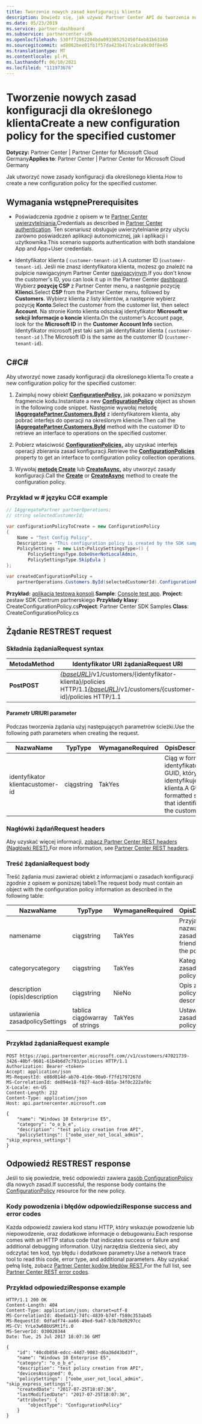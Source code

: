 ```yaml
---
title: Tworzenie nowych zasad konfiguracji klienta
description: Dowiedz się, jak używać Partner Center API do tworzenia nowych zasad konfiguracji dla określonego klienta. Artykuł zawiera wymagania wstępne, kroki i przykłady.
ms.date: 05/23/2019
ms.service: partner-dashboard
ms.subservice: partnercenter-sdk
ms.openlocfilehash: 530ff72862204bda093385252450f4eb81b63160
ms.sourcegitcommit: ad8082bee01fb1f57da423b417ca1ca9c0df8e45
ms.translationtype: MT
ms.contentlocale: pl-PL
ms.lasthandoff: 06/10/2021
ms.locfileid: "111973676"
---
```

# <a name="create-a-new-configuration-policy-for-the-specified-customer"></a><span data-ttu-id="c534d-104">Tworzenie nowych zasad konfiguracji dla określonego klienta</span><span class="sxs-lookup"><span data-stu-id="c534d-104">Create a new configuration policy for the specified customer</span></span>

<span data-ttu-id="c534d-105">**Dotyczy:** Partner Center | Partner Center for Microsoft Cloud Germany</span><span class="sxs-lookup"><span data-stu-id="c534d-105">**Applies to**: Partner Center | Partner Center for Microsoft Cloud Germany</span></span>

<span data-ttu-id="c534d-106">Jak utworzyć nowe zasady konfiguracji dla określonego klienta.</span><span class="sxs-lookup"><span data-stu-id="c534d-106">How to create a new configuration policy for the specified customer.</span></span>

## <a name="prerequisites"></a><span data-ttu-id="c534d-107">Wymagania wstępne</span><span class="sxs-lookup"><span data-stu-id="c534d-107">Prerequisites</span></span>

- <span data-ttu-id="c534d-108">Poświadczenia zgodnie z opisem w te [Partner Center uwierzytelniania.](partner-center-authentication.md)</span><span class="sxs-lookup"><span data-stu-id="c534d-108">Credentials as described in [Partner Center authentication](partner-center-authentication.md).</span></span> <span data-ttu-id="c534d-109">Ten scenariusz obsługuje uwierzytelnianie przy użyciu zarówno poświadczeń aplikacji autonomicznej, jak i aplikacji i użytkownika.</span><span class="sxs-lookup"><span data-stu-id="c534d-109">This scenario supports authentication with both standalone App and App+User credentials.</span></span>

- <span data-ttu-id="c534d-110">Identyfikator klienta ( `customer-tenant-id` ).</span><span class="sxs-lookup"><span data-stu-id="c534d-110">A customer ID (`customer-tenant-id`).</span></span> <span data-ttu-id="c534d-111">Jeśli nie znasz identyfikatora klienta, możesz go znaleźć na pulpicie nawigacyjnym Partner Center [nawigacyjnym](https://partner.microsoft.com/dashboard).</span><span class="sxs-lookup"><span data-stu-id="c534d-111">If you don't know the customer's ID, you can look it up in the Partner Center [dashboard](https://partner.microsoft.com/dashboard).</span></span> <span data-ttu-id="c534d-112">Wybierz **pozycję CSP** z Partner Center menu, a następnie pozycję **Klienci.**</span><span class="sxs-lookup"><span data-stu-id="c534d-112">Select **CSP** from the Partner Center menu, followed by **Customers**.</span></span> <span data-ttu-id="c534d-113">Wybierz klienta z listy klientów, a następnie wybierz pozycję **Konto**.</span><span class="sxs-lookup"><span data-stu-id="c534d-113">Select the customer from the customer list, then select **Account**.</span></span> <span data-ttu-id="c534d-114">Na stronie Konto klienta odszukaj identyfikator **Microsoft w** **sekcji Informacje o koncie** klienta.</span><span class="sxs-lookup"><span data-stu-id="c534d-114">On the customer’s Account page, look for the **Microsoft ID** in the **Customer Account Info** section.</span></span> <span data-ttu-id="c534d-115">Identyfikator microsoft jest taki sam jak identyfikator klienta ( `customer-tenant-id` ).</span><span class="sxs-lookup"><span data-stu-id="c534d-115">The Microsoft ID is the same as the customer ID  (`customer-tenant-id`).</span></span>

## <a name="c"></a><span data-ttu-id="c534d-116">C\#</span><span class="sxs-lookup"><span data-stu-id="c534d-116">C\#</span></span>

<span data-ttu-id="c534d-117">Aby utworzyć nowe zasady konfiguracji dla określonego klienta:</span><span class="sxs-lookup"><span data-stu-id="c534d-117">To create a new configuration policy for the specified customer:</span></span>

1. <span data-ttu-id="c534d-118">Zaimpluj nowy obiekt [**ConfigurationPolicy,**](/dotnet/api/microsoft.store.partnercenter.models.devicesdeployment.configurationpolicy) jak pokazano w poniższym fragmencie kodu.</span><span class="sxs-lookup"><span data-stu-id="c534d-118">Instantiate a new [**ConfigurationPolicy**](/dotnet/api/microsoft.store.partnercenter.models.devicesdeployment.configurationpolicy) object as shown in the following code snippet.</span></span> <span data-ttu-id="c534d-119">Następnie wywołaj metodę [**IAggregatePartner.Customers.ById**](/dotnet/api/microsoft.store.partnercenter.customers.icustomercollection.byid) z identyfikatorem klienta, aby pobrać interfejs do operacji na określonym kliencie.</span><span class="sxs-lookup"><span data-stu-id="c534d-119">Then call the [**IAggregatePartner.Customers.ById**](/dotnet/api/microsoft.store.partnercenter.customers.icustomercollection.byid) method with the customer ID to retrieve an interface to operations on the specified customer.</span></span>

2. <span data-ttu-id="c534d-120">Pobierz właściwość [**ConfigurationPolicies,**](/dotnet/api/microsoft.store.partnercenter.customers.icustomer.configurationpolicies) aby uzyskać interfejs operacji zbierania zasad konfiguracji.</span><span class="sxs-lookup"><span data-stu-id="c534d-120">Retrieve the [**ConfigurationPolicies**](/dotnet/api/microsoft.store.partnercenter.customers.icustomer.configurationpolicies) property to get an interface to configuration policy collection operations.</span></span>

3. <span data-ttu-id="c534d-121">Wywołaj [**metodę Create**](/dotnet/api/microsoft.store.partnercenter.genericoperations.ientitycreateoperations-2.create) lub [**CreateAsync,**](/dotnet/api/microsoft.store.partnercenter.genericoperations.ientitycreateoperations-2.createasync) aby utworzyć zasady konfiguracji.</span><span class="sxs-lookup"><span data-stu-id="c534d-121">Call the [**Create**](/dotnet/api/microsoft.store.partnercenter.genericoperations.ientitycreateoperations-2.create) or [**CreateAsync**](/dotnet/api/microsoft.store.partnercenter.genericoperations.ientitycreateoperations-2.createasync) method to create the configuration policy.</span></span>

### <a name="c-example"></a><span data-ttu-id="c534d-122">Przykład w \# języku C</span><span class="sxs-lookup"><span data-stu-id="c534d-122">C\# example</span></span>

``` csharp
// IAggregatePartner partnerOperations;
// string selectedCustomerId;

var configurationPolicyToCreate = new ConfigurationPolicy
{
    Name = "Test Config Policy",
    Description = "This configuration policy is created by the SDK samples",
    PolicySettings = new List<PolicySettingsType>() {
        PolicySettingsType.OobeUserNotLocalAdmin,
        PolicySettingsType.SkipEula }
};

var createdConfigurationPolicy =
    partnerOperations.Customers.ById(selectedCustomerId).ConfigurationPolicies.Create(configurationPolicyToCreate);
```

<span data-ttu-id="c534d-123">**Przykład:** [aplikacja testowa konsoli](console-test-app.md).</span><span class="sxs-lookup"><span data-stu-id="c534d-123">**Sample**: [Console test app](console-test-app.md).</span></span> <span data-ttu-id="c534d-124">**Project:** zestaw SDK Centrum partnerskiego **Przykłady klasy**: CreateConfigurationPolicy.cs</span><span class="sxs-lookup"><span data-stu-id="c534d-124">**Project**: Partner Center SDK Samples **Class**: CreateConfigurationPolicy.cs</span></span>

## <a name="rest-request"></a><span data-ttu-id="c534d-125">Żądanie REST</span><span class="sxs-lookup"><span data-stu-id="c534d-125">REST request</span></span>

### <a name="request-syntax"></a><span data-ttu-id="c534d-126">Składnia żądania</span><span class="sxs-lookup"><span data-stu-id="c534d-126">Request syntax</span></span>

| <span data-ttu-id="c534d-127">Metoda</span><span class="sxs-lookup"><span data-stu-id="c534d-127">Method</span></span>   | <span data-ttu-id="c534d-128">Identyfikator URI żądania</span><span class="sxs-lookup"><span data-stu-id="c534d-128">Request URI</span></span>                                                                              |
|----------|------------------------------------------------------------------------------------------|
| <span data-ttu-id="c534d-129">**Post**</span><span class="sxs-lookup"><span data-stu-id="c534d-129">**POST**</span></span> | <span data-ttu-id="c534d-130">[*{baseURL}*](partner-center-rest-urls.md)/v1/customers/{identyfikator-klienta}/policies HTTP/1.1</span><span class="sxs-lookup"><span data-stu-id="c534d-130">[*{baseURL}*](partner-center-rest-urls.md)/v1/customers/{customer-id}/policies HTTP/1.1</span></span> |

#### <a name="uri-parameter"></a><span data-ttu-id="c534d-131">Parametr URI</span><span class="sxs-lookup"><span data-stu-id="c534d-131">URI parameter</span></span>

<span data-ttu-id="c534d-132">Podczas tworzenia żądania użyj następujących parametrów ścieżki.</span><span class="sxs-lookup"><span data-stu-id="c534d-132">Use the following path parameters when creating the request.</span></span>

| <span data-ttu-id="c534d-133">Nazwa</span><span class="sxs-lookup"><span data-stu-id="c534d-133">Name</span></span>        | <span data-ttu-id="c534d-134">Typ</span><span class="sxs-lookup"><span data-stu-id="c534d-134">Type</span></span>   | <span data-ttu-id="c534d-135">Wymagane</span><span class="sxs-lookup"><span data-stu-id="c534d-135">Required</span></span> | <span data-ttu-id="c534d-136">Opis</span><span class="sxs-lookup"><span data-stu-id="c534d-136">Description</span></span>                                           |
|-------------|--------|----------|-------------------------------------------------------|
| <span data-ttu-id="c534d-137">identyfikator klienta</span><span class="sxs-lookup"><span data-stu-id="c534d-137">customer-id</span></span> | <span data-ttu-id="c534d-138">ciąg</span><span class="sxs-lookup"><span data-stu-id="c534d-138">string</span></span> | <span data-ttu-id="c534d-139">Tak</span><span class="sxs-lookup"><span data-stu-id="c534d-139">Yes</span></span>      | <span data-ttu-id="c534d-140">Ciąg w formacie identyfikatora GUID, który identyfikuje klienta.</span><span class="sxs-lookup"><span data-stu-id="c534d-140">A GUID-formatted string that identifies the customer.</span></span> |

### <a name="request-headers"></a><span data-ttu-id="c534d-141">Nagłówki żądań</span><span class="sxs-lookup"><span data-stu-id="c534d-141">Request headers</span></span>

<span data-ttu-id="c534d-142">Aby uzyskać więcej informacji, [zobacz Partner Center REST headers (Nagłówki REST).](headers.md)</span><span class="sxs-lookup"><span data-stu-id="c534d-142">For more information, see [Partner Center REST headers](headers.md).</span></span>

### <a name="request-body"></a><span data-ttu-id="c534d-143">Treść żądania</span><span class="sxs-lookup"><span data-stu-id="c534d-143">Request body</span></span>

<span data-ttu-id="c534d-144">Treść żądania musi zawierać obiekt z informacjami o zasadach konfiguracji zgodnie z opisem w poniższej tabeli:</span><span class="sxs-lookup"><span data-stu-id="c534d-144">The request body must contain an object with the configuration policy information as described in the following table:</span></span>

| <span data-ttu-id="c534d-145">Nazwa</span><span class="sxs-lookup"><span data-stu-id="c534d-145">Name</span></span>           | <span data-ttu-id="c534d-146">Typ</span><span class="sxs-lookup"><span data-stu-id="c534d-146">Type</span></span>             | <span data-ttu-id="c534d-147">Wymagane</span><span class="sxs-lookup"><span data-stu-id="c534d-147">Required</span></span> | <span data-ttu-id="c534d-148">Opis</span><span class="sxs-lookup"><span data-stu-id="c534d-148">Description</span></span>                      |
|----------------|------------------|----------|----------------------------------|
| <span data-ttu-id="c534d-149">name</span><span class="sxs-lookup"><span data-stu-id="c534d-149">name</span></span>           | <span data-ttu-id="c534d-150">ciąg</span><span class="sxs-lookup"><span data-stu-id="c534d-150">string</span></span>           | <span data-ttu-id="c534d-151">Tak</span><span class="sxs-lookup"><span data-stu-id="c534d-151">Yes</span></span>      | <span data-ttu-id="c534d-152">Przyjazna nazwa zasad.</span><span class="sxs-lookup"><span data-stu-id="c534d-152">The friendly name of the policy.</span></span> |
| <span data-ttu-id="c534d-153">category</span><span class="sxs-lookup"><span data-stu-id="c534d-153">category</span></span>       | <span data-ttu-id="c534d-154">ciąg</span><span class="sxs-lookup"><span data-stu-id="c534d-154">string</span></span>           | <span data-ttu-id="c534d-155">Tak</span><span class="sxs-lookup"><span data-stu-id="c534d-155">Yes</span></span>      | <span data-ttu-id="c534d-156">Kategoria zasad.</span><span class="sxs-lookup"><span data-stu-id="c534d-156">The policy category.</span></span>             |
| <span data-ttu-id="c534d-157">description (opis)</span><span class="sxs-lookup"><span data-stu-id="c534d-157">description</span></span>    | <span data-ttu-id="c534d-158">ciąg</span><span class="sxs-lookup"><span data-stu-id="c534d-158">string</span></span>           | <span data-ttu-id="c534d-159">Nie</span><span class="sxs-lookup"><span data-stu-id="c534d-159">No</span></span>       | <span data-ttu-id="c534d-160">Opis zasad.</span><span class="sxs-lookup"><span data-stu-id="c534d-160">The policy description.</span></span>          |
| <span data-ttu-id="c534d-161">ustawienia zasad</span><span class="sxs-lookup"><span data-stu-id="c534d-161">policySettings</span></span> | <span data-ttu-id="c534d-162">tablica ciągów</span><span class="sxs-lookup"><span data-stu-id="c534d-162">array of strings</span></span> | <span data-ttu-id="c534d-163">Tak</span><span class="sxs-lookup"><span data-stu-id="c534d-163">Yes</span></span>      | <span data-ttu-id="c534d-164">Ustawienia zasad.</span><span class="sxs-lookup"><span data-stu-id="c534d-164">The policy settings.</span></span>             |

### <a name="request-example"></a><span data-ttu-id="c534d-165">Przykład żądania</span><span class="sxs-lookup"><span data-stu-id="c534d-165">Request example</span></span>

```http
POST https://api.partnercenter.microsoft.com//v1/customers/47021739-3426-40bf-9601-61b4b6d7c793/policies HTTP/1.1
Authorization: Bearer <token>
Accept: application/json
MS-RequestId: e88d014d-ab70-41de-90a0-f7fd1797267d
MS-CorrelationId: de894e18-f027-4ac0-8b5a-34f0c222af0c
X-Locale: en-US
Content-Length: 212
Content-Type: application/json
Host: api.partnercenter.microsoft.com

{
    "name": "Windows 10 Enterprise E5",
    "category": "o_o_b_e",
    "description": "test policy creation from API",
    "policySettings": ["oobe_user_not_local_admin", "skip_express_settings"]
}
```

## <a name="rest-response"></a><span data-ttu-id="c534d-166">Odpowiedź REST</span><span class="sxs-lookup"><span data-stu-id="c534d-166">REST response</span></span>

<span data-ttu-id="c534d-167">Jeśli to się powiedzie, treść odpowiedzi zawiera [zasób ConfigurationPolicy](device-deployment-resources.md#configurationpolicy) dla nowych zasad.</span><span class="sxs-lookup"><span data-stu-id="c534d-167">If successful, the response body contains the [ConfigurationPolicy](device-deployment-resources.md#configurationpolicy) resource for the new policy.</span></span>

### <a name="response-success-and-error-codes"></a><span data-ttu-id="c534d-168">Kody powodzenia i błędów odpowiedzi</span><span class="sxs-lookup"><span data-stu-id="c534d-168">Response success and error codes</span></span>

<span data-ttu-id="c534d-169">Każda odpowiedź zawiera kod stanu HTTP, który wskazuje powodzenie lub niepowodzenie, oraz dodatkowe informacje o debugowaniu.</span><span class="sxs-lookup"><span data-stu-id="c534d-169">Each response comes with an HTTP status code that indicates success or failure and additional debugging information.</span></span> <span data-ttu-id="c534d-170">Użyj narzędzia śledzenia sieci, aby odczytać ten kod, typ błędu i dodatkowe parametry.</span><span class="sxs-lookup"><span data-stu-id="c534d-170">Use a network trace tool to read this code, error type, and additional parameters.</span></span> <span data-ttu-id="c534d-171">Aby uzyskać pełną listę, zobacz [Partner Center kodów błędów REST.](error-codes.md)</span><span class="sxs-lookup"><span data-stu-id="c534d-171">For the full list, see [Partner Center REST error codes](error-codes.md).</span></span>

### <a name="response-example"></a><span data-ttu-id="c534d-172">Przykład odpowiedzi</span><span class="sxs-lookup"><span data-stu-id="c534d-172">Response example</span></span>

```http
HTTP/1.1 200 OK
Content-Length: 404
Content-Type: application/json; charset=utf-8
MS-CorrelationId: 4beda413-74fc-4839-b74f-f580c353ab45
MS-RequestId: 0dfadf74-aa66-49ed-9a67-b3b78d9297cc
MS-CV: YrLe3w6BbUSMt1fi.0
MS-ServerId: 030020344
Date: Tue, 25 Jul 2017 18:07:36 GMT

{
    "id": "40cdb858-edcc-44d7-9083-d6a36d43bd3f",
    "name": "Windows 10 Enterprise E5",
    "category": "o_o_b_e",
    "description": "test policy creation from API",
    "devicesAssigned": 0,
    "policySettings": ["oobe_user_not_local_admin", "skip_express_settings"],
    "createdDate": "2017-07-25T18:07:36",
    "lastModifiedDate": "2017-07-25T18:07:36",
    "attributes": {
        "objectType": "ConfigurationPolicy"
    }
}
```

